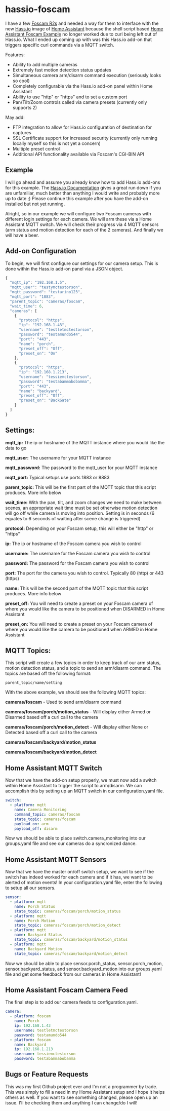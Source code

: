 # hassio-foscam

I have a few [Foscam R2s](http://amzn.to/2rtIE4G) and needed a way for them to interface with the new [Hass.io](https://home-assistant.io/hassio) image of [Home Assistant](https://home-assistant.io/) because the shell script based [Home Assistant Foscam Example](https://home-assistant.io/cookbook/foscam_away_mode_PTZ/) no longer worked due to curl being left out of Hass.io. What I ended up coming up with was this Hass.io add-on that triggers specific curl commands via a MQTT switch.

Features:

* Ability to add multiple cameras
* Extremely fast motion detection status updates
* Simultaneous camera arm/disarm command execution (seriously looks so cool)
* Completely configurable via the Hass.io add-on panel within Home Assistant
* Ability to use "http" or "https" and to set a custom port
* Pan/Tilt/Zoom controls called via camera presets (currently only supports 2)

May add:

* FTP integration to allow for Hass.io configuration of destination for captures
* SSL Certificate support for increased security (currently only running locally myself so this is not yet a concern)
* Multiple preset control
* Additional API functionality available via Foscam's CGI-BIN API

Example
-------

I will go ahead and assume you already know how to add Hass.io add-ons for this example. The [Hass.io Documentation](https://home-assistant.io/hassio) gives a great run down if you are unfamiliar, much better than anything I would write and probably more up to date ;) Please continue this example after you have the add-on installed but not yet running.

Alright, so in our example we will configure two Foscam cameras with different login settings for each camera. We will arm these via a Home Assistant MQTT switch. We will check their progress via 4 MQTT sensors (arm status and motion detection for each of the 2 cameras). And finally we will have a beer.

Add-on Configuration
--------------------

To begin, we will first configure our settings for our camera setup. This is done within the Hass.io add-on panel via a JSON object.

```javascript
{
  "mqtt_ip": "192.168.1.5",
  "mqtt_user": "testymctestorson",
  "mqtt_password": "testarino123",
  "mqtt_port": "1883",
  "parent_topic": "cameras/foscam",
  "wait_time": 6,
  "cameras": [
    {
      "protocol": "https",
      "ip": "192.168.1.43",
      "username": "testletmctestorson",
      "password": "testamundo544",
      "port": "443",
      "name": "porch",
      "preset_off": "Off",
      "preset_on": "On"
    },
    {
      "protocol": "https",
      "ip": "192.168.1.213",
      "username": "tessiemctestorson",
      "password": "testabammabobamma",
      "port": "443",
      "name": "backyard",
      "preset_off": "Off",
      "preset_on": "BackGate"
    }
  ]
}
```

Settings:
---------

**mqtt_ip:** The ip or hostname of the MQTT instance where you would like the data to go

**mqtt_user:** The username for your MQTT instance

**mqtt_password:** The password to the mqtt_user for your MQTT instance

**mqtt_port:** Typical setups use ports 1883 or 8883

**parent_topic:** This will be the first part of the MQTT topic that this script produces. More info below

**wait_time:** With the pan, tilt, and zoom changes we need to make between scenes, an appropriate wait time must be set otherwise motion detection will go off while camera is moving into position. Setting is in seconds (6 equates to 6 seconds of waiting after scene change is triggered)

**protocol:** Depending on your Foscam setup, this will either be "http" or "https"

**ip:** The ip or hostname of the Foscam camera you wish to control

**username:** The username for the Foscam camera you wish to control

**password:** The password for the Foscam camera you wish to control

**port:** The port for the camera you wish to control. Typically 80 (http) or 443 (https)

**name:** This will be the second part of the MQTT topic that this script produces. More info below

**preset_off:** You will need to create a preset on your Foscam camera of where you would like the camera to be positioned when DISARMED in Home Assistant

**preset_on:** You will need to create a preset on your Foscam camera of where you would like the camera to be positioned when ARMED in Home Assistant

MQTT Topics:
------------

This script will create a few topics in order to keep track of our arm status, motion detection status, and a topic to send an arm/disarm command. The topics are based off the following format:

```
parent_topic/name/setting
```

With the above example, we should see the following MQTT topics:

**cameras/foscam** - Used to send arm/disarm command

**cameras/foscam/porch/motion_status** - Will display either Armed or Disarmed based off a curl call to the camera

**cameras/foscam/porch/motion_detect** - Will display either None or Detected based off a curl call to the camera

**cameras/foscam/backyard/motion_status**

**cameras/foscam/backyard/motion_detect**

Home Assistant MQTT Switch
--------------------------

Now that we have the add-on setup properly, we must now add a switch within Home Assistant to trigger the script to arm/disarm. We can accomplish this by setting up an MQTT switch in our configuration.yaml file.

```yaml
switch:
  - platform: mqtt
    name: Camera Monitoring
    command_topic: cameras/foscam
    state_topic: cameras/foscam
    payload_on: arm
    payload_off: disarm
```

Now we should be able to place switch.camera_monitoring into our groups.yaml file and see our cameras do a syncronized dance.

Home Assistant MQTT Sensors
---------------------------

Now that we have the master on/off switch setup, we want to see if the switch has indeed worked for each camera and if it has, we want to be alerted of motion events! In your configuration.yaml file, enter the following to setup all our sensors.

```yaml
sensor:
  - platform: mqtt
    name: Porch Status
    state_topic: cameras/foscam/porch/motion_status
  - platform: mqtt
    name: Porch Motion
    state_topic: cameras/foscam/porch/motion_detect
  - platform: mqtt
    name: Backyard Status
    state_topic: cameras/foscam/backyard/motion_status
  - platform: mqtt
    name: Backyard Motion
    state_topic: cameras/foscam/backyard/motion_detect
```

Now we should be able to place sensor.porch_status, sensor.porch_motion, sensor.backyard_status, and sensor.backyard_motion into our groups.yaml file and get some feedback from our cameras in Home Assistant!

Home Assistant Foscam Camera Feed
---------------------------------

The final step is to add our camera feeds to configuration.yaml.

```yaml
camera:
  - platform: foscam
    name: Porch
    ip: 192.168.1.43
    username: testletmctestorson
    password: testamundo544
  - platform: foscam
    name: Backyard
    ip: 192.168.1.213
    username: tessiemctestorson
    password: testabammabobamma
```

Bugs or Feature Requests
------------------------

This was my first Github project ever and I'm not a programmer by trade. This was simply to fill a need in my Home Assistant setup and I hope it helps others as well. If you want to see something changed, please open up an issue. I'll be checking them and anything I can change/do I will!
